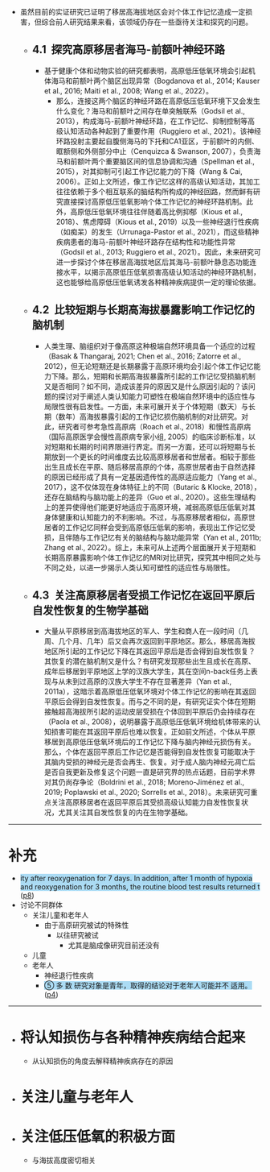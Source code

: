 - 虽然目前的实证研究已证明了移居高海拔地区会对个体工作记忆造成一定损害，但综合前人研究结果来看，该领域仍存在一些亟待关注和探究的问题。
	- ## **4.1**  探究高原移居者海马-前额叶神经环路
		- 基于健康个体和动物实验的研究都表明，高原低压低氧环境会引起机体海马和前额叶两个脑区出现异常（Bogdanova et al., 2014; Kauser et al., 2016; Maiti et al., 2008; Wang et al., 2022）。
			- 那么，连接这两个脑区的神经环路在高原低压低氧环境下又会发生什么变化？海马和前额叶之间存在单突触联系（Godsil et al., 2013），构成海马-前额叶神经环路，在工作记忆、抑制控制等高级认知活动各种起到了重要作用（Ruggiero et al., 2021）。该神经环路投射主要起自腹侧海马的下托和CA1亚区，于前额叶的内侧、眶额侧和外侧部分中止（Cenquizca & Swanson, 2007），负责海马和前额叶两个重要脑区间的信息协调和沟通（Spellman et al., 2015），对其抑制可引起工作记忆能力的下降（Wang & Cai, 2006）。正如上文所述，像工作记忆这样的高级认知活动，其加工往往依赖于多个相互联系的脑结构所构成的神经回路，然而鲜有研究直接探讨高原低压低氧影响个体工作记忆的神经环路机制。此外，高原低压低氧环境往往伴随着高比例抑郁（Kious et al., 2018）、焦虑障碍（Kious et al., 2019）以及一些神经退行性疾病（如痴呆）的发生（Urrunaga-Pastor et al., 2021），而这些精神疾病患者的海马-前额叶神经环路存在结构性和功能性异常（Godsil et al., 2013; Ruggiero et al., 2021）。因此，未来研究可进一步探讨个体在移居高海拔地区后其海马-前额叶静息态功能连接水平，以揭示高原低压低氧损害高级认知活动的神经环路机制，这也能够给高原低压低氧诱发各种精神疾病提供一定的理论依据。
	- ## **4.2**  比较短期与长期高海拔暴露影响工作记忆的脑机制
		- 人类生理、脑组织对于像高原这种极端自然环境具备一个适应的过程（Basak & Thangaraj, 2021; Chen et al., 2016; Zatorre et al., 2012），但无论短期还是长期暴露于高原环境均会引起个体工作记忆能力下降。那么，短期和长期高海拔暴露所引起的工作记忆受损脑机制又是否相同？如不同，造成该差异的原因又是什么原因引起的？该问题的探讨对于阐述人类认知能力可塑性在极端自然环境中的适应性与局限性很有启发性。一方面，未来可展开关于个体短期（数天）与长期（数年）高海拔暴露引起的工作记忆损伤脑机制的对比研究。对此，研究者可参考急性高原病（Roach et al., 2018）和慢性高原病（国际高原医学会慢性高原病专家小组, 2005）的临床诊断标准，以对短期和长期的时间界限进行界定。而另一方面，还可以将短期与长期放到一个更长的时间维度去比较高原移居者和世居者。相较于那些出生且成长在平原、随后移居高原的个体，高原世居者由于自然选择的原因已经形成了具有一定基因遗传性的高原适应能力（Yang et al., 2017），这不仅体现在身体特征上的不同（Butaric & Klocke, 2018），还存在脑结构与脑功能上的差异（Guo et al., 2020）。这些生理结构上的差异使得他们能更好地适应于高原环境，减弱高原低压低氧对其身体健康和认知能力的不利影响。不过，与高原移居者相似，高原世居者的工作记忆同样会受到高原低压低氧的影响，表现出工作记忆受损，且伴随与工作记忆有关的脑结构与脑功能异常（Yan et al., 2011b; Zhang et al., 2022）。综上，未来可从上述两个层面展开关于短期和长期高原暴露影响个体工作记忆的MRI对比研究，探究其中相同之处与不同之处，以进一步揭示人类认知可塑性的适应性与局限性。
	- ## **4.3**  关注高原移居者受损工作记忆在返回平原后自发性恢复的生物学基础
		- 大量从平原移居到高海拔地区的军人、学生和商人在一段时间（几周、几个月、几年）后又会再次返回到平原地区。那么，移居高海拔地区所引起的工作记忆下降在其返回平原后是否会得到自发性恢复？其恢复的潜在脑机制又是什么？有研究发现那些出生且成长在高原、成年后移居到平原地区上学的汉族大学生，其在空间n-back任务上表现与从未到过高原的汉族大学生不存在显著差异（Yan et al., 2011a），这暗示着高原低压低氧环境对个体工作记忆的影响在其返回平原后会得到自发性恢复。而与之不同的是，有研究证实个体在短期接触超高海拔所引起的运动皮层受损在个体回到平原后仍会持续存在（Paola et al., 2008），说明暴露于高原低压低氧环境给机体带来的认知损害可能在其返回平原后也难以恢复。正如前文所述，个体从平原移居到高原低压低氧环境后的工作记忆下降与脑内神经元损伤有关。那么，个体在返回平原后工作记忆是否能得到自发性恢复可能取决于其脑内受损的神经元是否会再生、恢复。对于成人脑内神经元凋亡后是否自我更新及修复这个问题一直是研究界的热点话题，目前学术界对其仍尚存争论（Boldrini et al., 2018; Moreno-Jiménez et al., 2019; Poplawski et al., 2020; Sorrells et al., 2018）。未来研究可重点关注高原移居者在返回平原后其受损高级认知能力自发性恢复状况，尤其关注其自发性恢复的内在生物学基础。
----
# 补充
- <span class="highlight" style="background-color: #2ea8e565">ity after reoxygenation for 7 days. In addition, after 1 month of hypoxia and reoxygenation for 3 months, the routine blood test results returned t</span> ([p8](zotero://open-pdf/library/items/PG6AMQG3?page=8&annotation=WYPB9LGG))
- 讨论不同群体
	- 关注儿童和老年人
		- 由于高原研究被试的特殊性
			- 以往研究被试
				- 尤其是脑成像研究目前还没有
	- 儿童
	- 老年人
		- 神经退行性疾病
		- <span class="highlight" style="background-color: #2ea8e565">⑤ 多 数 研究对象是青年，取得的结论对于老年人可能并不 适用。</span> ([p4](zotero://open-pdf/library/items/GCXNWU2G?page=4&annotation=44WERNXZ))

---
- # 将认知损伤与各种精神疾病结合起来
	- 从认知损伤的角度去解释精神疾病存在的原因
- # 关注儿童与老年人
- # 关注低压低氧的积极方面
	- 与海拔高度密切相关